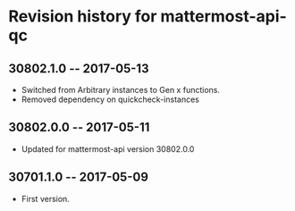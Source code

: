 # Revision history for mattermost-api-qc

## 30802.1.0  -- 2017-05-13

* Switched from Arbitrary instances to Gen x functions.
* Removed dependency on quickcheck-instances

## 30802.0.0  -- 2017-05-11

* Updated for mattermost-api version 30802.0.0
	
## 30701.1.0  -- 2017-05-09

* First version.
